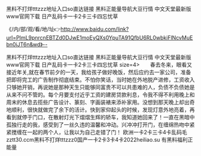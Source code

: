 黑料不打烊tttzzz地址入口so直达链接
黑料正能量导航大豆行情
中文天堂最新版www官网下载
日产乱码卡一卡2卡三卡四忘忧草


《/内/部/观/看/地/址👉http://www.baidu.com/link?url=PImL9pnrcnEBTZd0DJwE1moEyQXs0YpuTA91QfbU6RL0wbkiFlNcvMuEbn0iJT6n&wd》--

黑料不打烊tttzzz地址入口so直达链接
黑料正能量导航大豆行情
中文天堂最新版www官网下载
日产乱码卡一卡2卡三卡四忘忧草
size=4>　　春去冬来，眼看又接近年关,就在春节前夕的一天，我给孩子做好晚饭，然后应约去一家公司，准备把即将完工的广告制作彻底结束。不怕你笑话，当时她在外地脱产进修，工资收入只够她开销，再说她是那种天生只能够同富贵不可以共患难的人，负债不负债她是从来不问不管的。每个月要支付近乎工资的建房贷款利息，令我不得不利用晚上和周末的休息去揽些广告设计、篆刻、字画装裱来添补家用。没想到那天晚上却出奇地顺利，很快就做完了余下的活计。快到家仰起头的时候，发现灯意外地亮着，再看到就停于门口，在散射灯光下熠熠生辉的轿车，我知道她回来了！一直在黑暗中孤独行走的我，感受到了一丝久违的温馨和冲动。兴冲冲打开门，在缠绵热吻中紧紧搅缠在一起的两个人，让我以为自己走错了门！
欧洲一卡2卡三卡4卡乱码毛zztt30.ccm黑料不打烊tttzzz0国产一卡2卡3卡4卡2022heiliao.su 有黑料福利正能量
